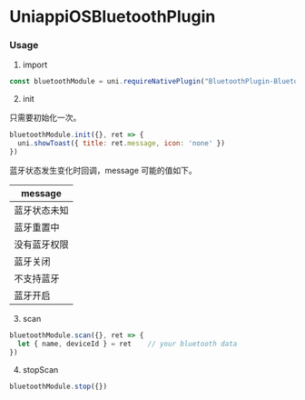 # UniappiOSBluetoothPlugin

### Usage

1. import
```js
const bluetoothModule = uni.requireNativePlugin("BluetoothPlugin-BluetoothModule")
```
2. init

只需要初始化一次。

```js
bluetoothModule.init({}, ret => {
  uni.showToast({ title: ret.message, icon: 'none' })
})
```

蓝牙状态发生变化时回调，message 可能的值如下。

| message |
| ---- |
| 蓝牙状态未知 |
| 蓝牙重置中 |
| 没有蓝牙权限 |
| 蓝牙关闭 |
| 不支持蓝牙 |
| 蓝牙开启 | 

3. scan
```js
bluetoothModule.scan({}, ret => {
  let { name, deviceId } = ret    // your bluetooth data
})
```

4. stopScan
```js
bluetoothModule.stop({})
```
